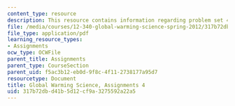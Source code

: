 ```yaml
---
content_type: resource
description: This resource contains information regarding problem set 4.
file: /media/courses/12-340-global-warming-science-spring-2012/317b72dbd41b5d12cf9a3275592a22a5_MIT12_340S12_PS4.pdf
file_type: application/pdf
learning_resource_types:
- Assignments
ocw_type: OCWFile
parent_title: Assignments
parent_type: CourseSection
parent_uid: f5ac3b12-eb0d-9f8c-4f11-2738177a95d7
resourcetype: Document
title: Global Warming Science, Assignments 4
uid: 317b72db-d41b-5d12-cf9a-3275592a22a5
---
```

